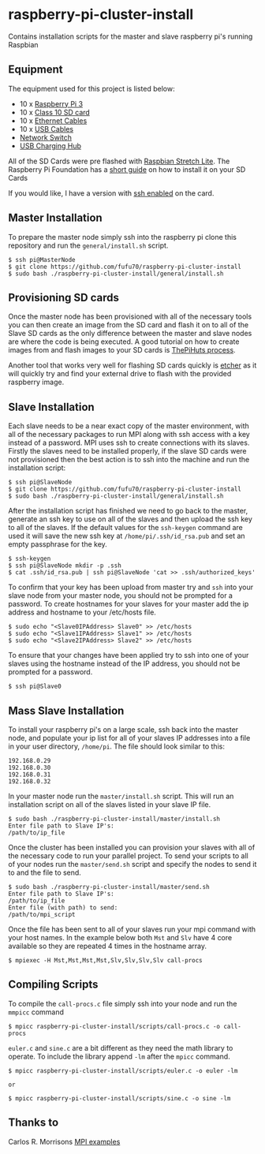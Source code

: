 # raspberry-pi-cluster-install

Contains installation scripts for the master and slave raspberry pi's running Raspbian

## Equipment

The equipment used for this project is listed below:
* 10 x [Raspberry Pi 3](https://www.amazon.com/Raspberry-Pi-RASPBERRYPI3-MODB-1GB-Model-Motherboard/dp/B01CD5VC92/ref=sr_1_3?s=electronics&ie=UTF8&qid=1521722702&sr=1-3&keywords=raspberry+pi+3&dpID=51Vt9f26ryL&preST=_SX300_QL70_&dpSrc=srch)
* 10 x [Class 10 SD card](https://www.amazon.com/SanDisk-Class-Flash-Memory-Card/dp/B00N9BECHY/ref=sr_1_7?ie=UTF8&qid=1521722434&sr=8-7&keywords=class+10+sd+card+8GB&dpID=51Mw1XUHxKL&preST=_SX300_QL70_&dpSrc=srch)
* 10 x [Ethernet Cables](https://www.amazon.com/iMBAPrice-Cat5e-Network-Ethernet-IMBA-CAT5-15BK-10PK/dp/B00I8VK5OO/ref=sr_1_1?s=electronics&ie=UTF8&qid=1521722504&sr=1-1&keywords=ethernet+cables+10+pack)
* 10 x [USB Cables](https://www.amazon.com/Mopower-Samsung-Blackberry-Motorola-Smartphones/dp/B017SNCCGQ/ref=sr_1_sc_1?s=electronics&ie=UTF8&qid=1521722532&sr=1-1-spell&keywords=usb+microcables+10+pack)
* [Network Switch](https://www.amazon.com/NETGEAR-16-Port-Gigabit-Ethernet-Unmanaged/dp/B01AX8XHRQ/ref=sr_1_3?s=electronics&ie=UTF8&qid=1521722574&sr=1-3&keywords=network%2Bswitch%2B12%2Bport&th=1)
* [USB Charging Hub](https://www.amazon.com/Tripp-Lite-10-Port-Charging-U280-010/dp/B012EAHX7G/ref=sr_1_37?s=electronics&ie=UTF8&qid=1521722654&sr=1-37&keywords=usb+charging+station+10+port)

All of the SD Cards were pre flashed with [Raspbian Stretch Lite](https://www.raspberrypi.org/downloads/raspbian/). The Raspberry Pi Foundation has a [short guide](https://www.raspberrypi.org/documentation/installation/installing-images/README.md) on how to install it on your SD Cards

If you would like, I have a version with [ssh enabled](https://drive.google.com/file/d/1e2DbgxBD07tT5hGYUQ5efC1T7nx36uPD/view?usp=sharing) on the card.

## Master Installation

To prepare the master node simply ssh into the raspberry pi clone this repository and run the `general/install.sh` script.

```
$ ssh pi@MasterNode
$ git clone https://github.com/fufu70/raspberry-pi-cluster-install
$ sudo bash ./raspberry-pi-cluster-install/general/install.sh
```

## Provisioning SD cards

Once the master node has been provisioned with all of the necessary tools you can then create an image from the SD card and flash it on to all of the Slave SD cards as the only difference between the master and slave nodes are where the code is being executed. A good tutorial on how to create images from and flash images to your SD cards is [ThePiHuts process](https://thepihut.com/blogs/raspberry-pi-tutorials/17789160-backing-up-and-restoring-your-raspberry-pis-sd-card).

Another tool that works very well for flashing SD cards quickly is [etcher](https://etcher.io/) as it will quickly try and find your external drive to flash with the provided raspberry image.

## Slave Installation

Each slave needs to be a near exact copy of the master environment, with all of the necessary packages to run MPI along with ssh access with a key instead of a password. MPI uses ssh to create connections with its slaves. Firstly the slaves need to be installed properly, if the slave SD cards were not provisioned then the best action is to ssh into the machine and run the installation script:

```
$ ssh pi@SlaveNode
$ git clone https://github.com/fufu70/raspberry-pi-cluster-install
$ sudo bash ./raspberry-pi-cluster-install/general/install.sh
```

After the installation script has finished we need to go back to the master, generate an ssh key to use on all of the slaves and then upload the ssh key to all of the slaves. If the default values for the `ssh-keygen` command are used it will save the new ssh key at `/home/pi/.ssh/id_rsa.pub` and set an empty passphrase for the key.

```
$ ssh-keygen
$ ssh pi@SlaveNode mkdir -p .ssh
$ cat .ssh/id_rsa.pub | ssh pi@SlaveNode 'cat >> .ssh/authorized_keys'
```

To confirm that your key has been upload from master try and `ssh` into your slave node from your master node, you should not be prompted for a password. To create hostnames for your slaves for your master add the ip address and hostname to your /etc/hosts file.

```
$ sudo echo "<Slave0IPAddress> Slave0" >> /etc/hosts
$ sudo echo "<Slave1IPAddress> Slave1" >> /etc/hosts
$ sudo echo "<Slave2IPAddress> Slave2" >> /etc/hosts
```

To ensure that your changes have been applied try to ssh into one of your slaves using the hostname instead of the IP address, you should not be prompted for a password.

```
$ ssh pi@Slave0
```

## Mass Slave Installation

To install your raspberry pi's on a large scale, ssh back into the master node, and  populate your ip list for all of your slaves IP addresses into a file in your user directory, `/home/pi`. The file should look similar to this:

```
192.168.0.29
192.168.0.30
192.168.0.31
192.168.0.32
```

In your master node run the `master/install.sh` script. This will run an installation script on all of the slaves listed in your slave IP file.

```
$ sudo bash ./raspberry-pi-cluster-install/master/install.sh
Enter file path to Slave IP's: 
/path/to/ip_file
```

Once the cluster has been installed you can provision your slaves with all of the necessary code to run your parallel project. To send your scripts to all of your nodes run the `master/send.sh` script and specify the nodes to send it to and the file to send.

```
$ sudo bash ./raspberry-pi-cluster-install/master/send.sh
Enter file path to Slave IP's: 
/path/to/ip_file
Enter file (with path) to send: 
/path/to/mpi_script
```

Once the file has been sent to all of your slaves run your mpi command with your host names. In the example below both `Mst` and `Slv` have 4 core available so they are repeated 4 times in the hostname array.

```
$ mpiexec -H Mst,Mst,Mst,Mst,Slv,Slv,Slv,Slv call-procs
```

## Compiling Scripts

To compile the `call-procs.c` file simply ssh into your node and run the `mmpicc` command

```
$ mpicc raspberry-pi-cluster-install/scripts/call-procs.c -o call-procs
```

`euler.c` and `sine.c` are a bit different as they need the math library to operate. To include the library append `-lm` after the `mpicc` command.

```
$ mpicc raspberry-pi-cluster-install/scripts/euler.c -o euler -lm

or

$ mpicc raspberry-pi-cluster-install/scripts/sine.c -o sine -lm
```

## Thanks to

Carlos R. Morrisons [MPI examples](https://github.com/PacktPublishing/Build-Supercomputers-with-Raspberry-Pi-3)
